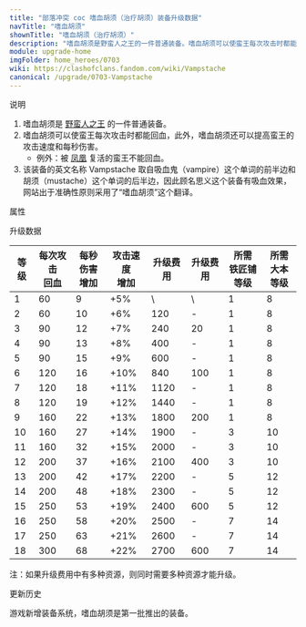 ```yaml
---
title: "部落冲突 coc 嗜血胡须（治疗胡须）装备升级数据"
navTitle: "嗜血胡须"
shownTitle: "嗜血胡须（治疗胡须）"
description: "嗜血胡须是野蛮人之王的一件普通装备。嗜血胡须可以使蛮王每次攻击时都能回血，此外，嗜血胡须还可以提高蛮王的攻击速度和每秒伤害。例外：被凤凰复活的蛮王不能回血。"
module: upgrade-home
imgFolder: home_heroes/0703
wiki: https://clashofclans.fandom.com/wiki/Vampstache
canonical: /upgrade/0703-Vampstache
---
```


<UnitInfo :folder="$frontmatter.imgFolder" imgSrc="Vampstache_info.png" :imgAlt="$frontmatter.navTitle" />

<SmallTitle>说明</SmallTitle>

1. 嗜血胡须是 [野蛮人之王](/upgrade/0200-Barbarian-King) 的一件普通装备。
2. 嗜血胡须可以使蛮王每次攻击时都能回血，此外，嗜血胡须还可以提高蛮王的攻击速度和每秒伤害。
   - 例外：被 [凤凰](/upgrade/0287-Phoenix) 复活的蛮王不能回血。
3. 该装备的英文名称 Vampstache 取自吸血鬼（vampire）这个单词的前半边和胡须（mustache）这个单词的后半边，因此顾名思义这个装备有吸血效果，网站出于准确性原则采用了“嗜血胡须”这个翻译。

<SmallTitle>属性</SmallTitle>

<UnitProperties>
    <UnitProperty pKey="技能类型" pValue="被动技能" />
    <UnitProperty pKey="装备稀有度" pValue="普通" />
    <UnitProperty pKey="所需铁匠铺等级" pValue="3" />
    <UnitProperty pKey="所需大本等级" pValue="10" />
</UnitProperties>

<SmallTitle>升级数据</SmallTitle>

<script setup>
const tableExtraInfo = [
    {
        "column": 4,
        "type": "cost",
        "icon": "Shiny_Ore",
        "noGoldPass": true
    },
    {
        "column": 5,
        "type": "cost",
        "icon": "Glowy_Ore",
        "noGoldPass": true
    }
];
</script>

<UnitTable :tableExtraInfo="tableExtraInfo">

| 等级 |每次攻击<br>回血|每秒伤害<br>增加|攻击速度<br>增加|升级费用|升级费用|所需<br>铁匠铺等级|所需<br>大本等级|
| ---- |      ----     |      ---      |      ---     |   ---  |  ---  |       ---      |       ---      |
|   1  |       60      |        9      |      +5%     |    \   |   \   |        1       |        8       |
|   2  |       60      |       10      |      +6%     |   120  |   -   |        1       |        8       |
|   3  |       90      |       12      |      +7%     |   240  |   20  |        1       |        8       |
|   4  |       90      |       13      |      +8%     |   400  |   -   |        1       |        8       |
|   5  |       90      |       15      |      +9%     |   600  |   -   |        1       |        8       |
|   6  |      120      |       16      |     +10%     |   840  |  100  |        1       |        8       |
|   7  |      120      |       18      |     +11%     |  1120  |   -   |        1       |        8       |
|   8  |      120      |       19      |     +12%     |  1440  |   -   |        1       |        8       |
|   9  |      160      |       22      |     +13%     |  1800  |  200  |        1       |        8       |
|  10  |      160      |       27      |     +14%     |  1900  |   -   |        3       |       10       |
|  11  |      160      |       32      |     +15%     |  2000  |   -   |        3       |       10       |
|  12  |      200      |       37      |     +16%     |  2100  |  400  |        3       |       10       |
|  13  |      200      |       42      |     +17%     |  2200  |   -   |        5       |       12       |
|  14  |      200      |       48      |     +18%     |  2300  |   -   |        5       |       12       |
|  15  |      250      |       53      |     +19%     |  2400  |  600  |        5       |       12       |
|  16  |      250      |       58      |     +20%     |  2500  |   -   |        7       |       14       |
|  17  |      250      |       63      |     +21%     |  2600  |   -   |        7       |       14       |
|  18  |      300      |       68      |     +22%     |  2700  |  600  |        7       |       14       |
</UnitTable>

注：如果升级费用中有多种资源，则同时需要多种资源才能升级。

<SmallTitle>更新历史</SmallTitle>

<Timeline>  
    <TimelineItem date="2023/12/12">
        <TimelineRow>游戏新增装备系统，嗜血胡须是第一批推出的装备。</TimelineRow>
    </TimelineItem>
    <TimelineItem :historyBottom="true" />
</Timeline>